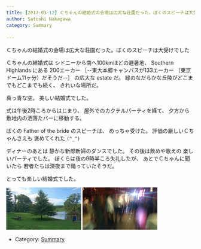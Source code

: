 ```yaml
---
title: [2017-03-12] Ｃちゃんの結婚式の会場は広大な荘園だった。ぼくのスピーチは大受けでした
author: Satoshi Nakagawa
category: Summary

---
```


Ｃちゃんの結婚式の会場は広大な荘園だった。ぼくのスピーチは大受けでした

 Ｃちゃんの結婚式は
シドニーから南へ100kmほどの避暑地、
Southern Highlands にある
200エーカー
［--東大本郷キャンパスが133エーカー
（東京ドーム11ヶ分）だそうだ--］
の広大な estate だ。
緑のなだらかな丘陵がどこまでもどこまでも続く、
きれいな場所だ。

 真っ青な空。
美しい結婚式でした。

 式は午後2時ころからはじまり、
屋外でのカクテルパーティを経て、
夕方から敷地内の洒落たバーに移動する。

 ぼくの Father of the bride のスピーチは、
めっちゃ受けた。
評価の厳しいＣちゃんさえも
褒めてくれた `(^_^)`

 ディナーのあとは
静かな新郎新婦のダンスでした。
その後は飲めや歌えの
楽しいパーティでした。
ぼくらは夜の9時半ころ失礼したが、
あとでＣちゃんに聞いたら
若者たちは深夜まで踊っていたそうだ。

 とっても楽しい結婚式でした。

<a href="/pict/2017-03-12-estate.jpg"><img src="/pict/2017-03-12-estate.jpg" alt="Bendooley Estate" width="200"/></a>
<a href="/pict/2017-03-12-dancing.jpg"><img src="/pict/2017-03-12-dancing.jpg" alt="Dancing" width="200"/></a>

- Category: [Summary](https://merapano.github.io/categories.html#Summary)

